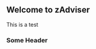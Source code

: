 ## Welcome to zAdviser

This is a test


### Some Header
<!--stackedit_data:
eyJoaXN0b3J5IjpbLTk4OTI5MDE0MiwxNTUyODMyNzE2XX0=
-->